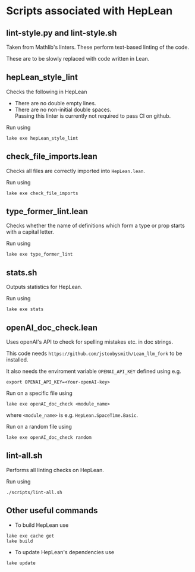 
# Scripts associated with HepLean 

## lint-style.py and lint-style.sh

Taken from Mathlib's linters. These perform text-based linting of the code. 

These are to be slowly replaced with code written in Lean.

## hepLean_style_lint

Checks the following in HepLean 
- There are no double empty lines. 
- There are no non-initial double spaces.  
Passing this linter is currently not required to pass CI on github.

Run using 
```
lake exe hepLean_style_lint
```

## check_file_imports.lean 

Checks all files are correctly imported into `HepLean.lean`. 

Run using 
```
lake exe check_file_imports
```

## type_former_lint.lean

Checks whether the name of definitions which form a type or prop starts with a capital letter. 

Run using 
```
lake exe type_former_lint
```

## stats.sh 

Outputs statistics for HepLean. 

Run using 
```
lake exe stats
```

## openAI_doc_check.lean 

Uses openAI's API to check for spelling mistakes etc. in doc strings. 

This code needs `https://github.com/jstoobysmith/Lean_llm_fork` to be installed. 

It also needs the enviroment variable `OPENAI_API_KEY` defined using e.g. 
```
export OPENAI_API_KEY=<Your-openAI-key>
```

Run on a specific file using 
```
lake exe openAI_doc_check <module_name>
```
where `<module_name>` is e.g. `HepLean.SpaceTime.Basic`. 

Run on a random file using 
```
lake exe openAI_doc_check random
```

## lint-all.sh 

Performs all linting checks on HepLean. 

Run using 
```
./scripts/lint-all.sh
```

## Other useful commands

- To build HepLean use 
```
lake exe cache get 
lake build
```

- To update HepLean's dependencies use 
```
lake update
```